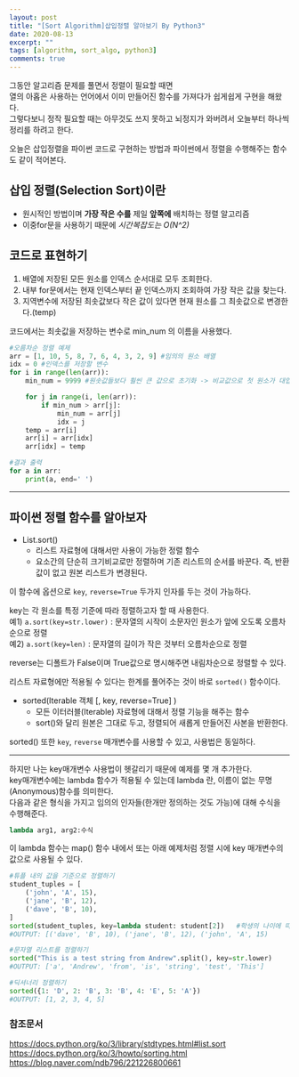 ```yaml
---
layout: post
title: "[Sort Algorithm]삽입정렬 알아보기 By Python3"
date: 2020-08-13
excerpt: ""
tags: [algorithm, sort_algo, python3]
comments: true
---
```

그동안 알고리즘 문제를 풀면서 정렬이 필요할 때면  
열의 아홉은 사용하는 언어에서 이미 만들어진 함수를 가져다가 쉽게쉽게 구현을 해왔다.  
그렇다보니 정작 필요할 때는 아무것도 쓰지 못하고 뇌정지가 와버려서 오늘부터 하나씩 정리를 하려고 한다.  

오늘은 삽입정렬을 파이썬 코드로 구현하는 방법과 파이썬에서 정렬을 수행해주는 함수도 같이 적어본다.

## 삽입 정렬(Selection Sort)이란
+ 원시적인 방법이며 __가장 작은 수를__ 제일 __앞쪽에__ 배치하는 정렬 알고리즘
+ 이중for문을 사용하기 때문에 _시간복잡도는 O(N^2)_

## 코드로 표현하기
1. 배열에 저장된 모든 원소를 인덱스 순서대로 모두 조회한다.
2. 내부 for문에서는 현재 인덱스부터 끝 인덱스까지 조회하여 가장 작은 값을 찾는다.  
3. 지역변수에 저장된 최솟값보다 작은 값이 있다면 현재 원소를 그 최솟값으로 변경한다.(temp)

코드에서는 최솟값을 저장하는 변수로 min_num 의 이름을 사용했다.

```python
#오름차순 정렬 예제
arr = [1, 10, 5, 8, 7, 6, 4, 3, 2, 9] #임의의 원소 배열
idx = 0 #인덱스를 저장할 변수
for i in range(len(arr)):
    min_num = 9999 #원솟값들보다 훨씬 큰 값으로 초기화 -> 비교값으로 첫 원소가 대입되도록 유도

    for j in range(i, len(arr)):
        if min_num > arr[j]:
            min_num = arr[j]
            idx = j
    temp = arr[i]
    arr[i] = arr[idx]
    arr[idx] = temp

#결과 출력
for a in arr:
    print(a, end=' ')

```
---

## 파이썬 정렬 함수를 알아보자
+ List.sort()
    + 리스트 자료형에 대해서만 사용이 가능한 정렬 함수
    + 요소간의 단순히 크기비교로만 정렬하며 기존 리스트의 순서를 바꾼다.  즉, 반환값이 없고 원본 리스트가 변경된다.  

이 함수에 옵션으로 `key`, `reverse=True` 두가지 인자를 두는 것이 가능하다.  

key는 각 원소를 특정 기준에 따라 정렬하고자 할 때 사용한다.  
예1) `a.sort(key=str.lower)` : 문자열의 시작이 소문자인 원소가 앞에 오도록 오름차순으로 정렬  
예2) `a.sort(key=len)` : 문자열의 길이가 작은 것부터 오름차순으로 정렬  

reverse는 디폴트가 False이며 True값으로 명시해주면 내림차순으로 정렬할 수 있다.  


리스트 자료형에만 적용될 수 있다는 한계를 풀어주는 것이 바로 `sorted()` 함수이다.  
+ sorted(Iterable 객체 [, key, reverse=True] )  
    + 모든 이터러블(Iterable) 자료형에 대해서 정렬 기능을 해주는 함수  
    + sort()와 달리 원본은 그대로 두고, 정렬되어 새롭게 만들어진 사본을 반환한다.  

sorted() 또한 `key`, `reverse` 매개변수를 사용할 수 있고, 사용법은 동일하다.  

---

하지만 나는 key매개변수 사용법이 헷갈리기 때문에 예제를 몇 개 추가한다.  
key매개변수에는 lambda 함수가 적용될 수 있는데 lambda 란, 이름이 없는 무명(Anonymous)함수를 의미한다.  
다음과 같은 형식을 가지고 임의의 인자들(한개만 정의하는 것도 가능)에 대해 수식을 수행해준다.  

```python
lambda arg1, arg2:수식 
```
이 lambda 함수는 map() 함수 내에서 또는 아래 예제처럼 정렬 시에 key 매개변수의 값으로 사용될 수 있다.  

```python
#튜플 내의 값을 기준으로 정렬하기
student_tuples = [
    ('john', 'A', 15),
    ('jane', 'B', 12),
    ('dave', 'B', 10),
]
sorted(student_tuples, key=lambda student: student[2])   #학생의 나이에 따라 정렬
#OUTPUT: [('dave', 'B', 10), ('jane', 'B', 12), ('john', 'A', 15)

#문자열 리스트를 정렬하기
sorted("This is a test string from Andrew".split(), key=str.lower)
#OUTPUT: ['a', 'Andrew', 'from', 'is', 'string', 'test', 'This']

#딕셔너리 정렬하기
sorted({1: 'D', 2: 'B', 3: 'B', 4: 'E', 5: 'A'})
#OUTPUT: [1, 2, 3, 4, 5]
```


### 참조문서 
<https://docs.python.org/ko/3/library/stdtypes.html#list.sort>
<https://docs.python.org/ko/3/howto/sorting.html>
<https://blog.naver.com/ndb796/221226800661>